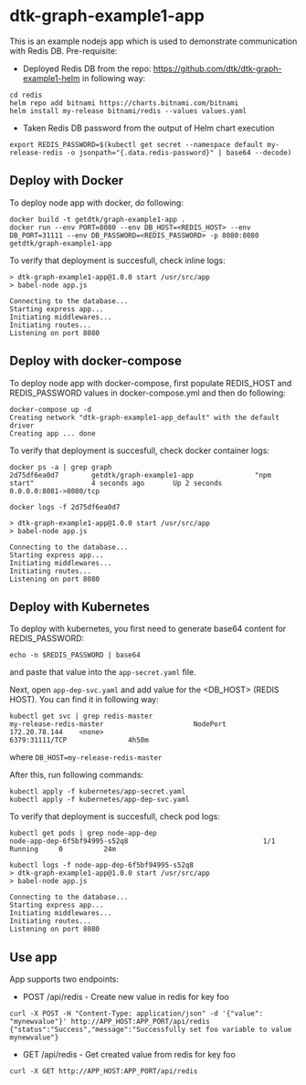 # dtk-graph-example1-app

This is an example nodejs app which is used to demonstrate communication with Redis DB.
Pre-requisite: 
- Deployed Redis DB from the repo: https://github.com/dtk/dtk-graph-example1-helm in following way: 
```
cd redis
helm repo add bitnami https://charts.bitnami.com/bitnami
helm install my-release bitnami/redis --values values.yaml
```
- Taken Redis DB password from the output of Helm chart execution
```
export REDIS_PASSWORD=$(kubectl get secret --namespace default my-release-redis -o jsonpath="{.data.redis-password}" | base64 --decode)
```

## Deploy with Docker

To deploy node app with docker, do following:
```
docker build -t getdtk/graph-example1-app .
docker run --env PORT=8080 --env DB_HOST=<REDIS_HOST> --env DB_PORT=31111 --env DB_PASSWORD=<REDIS_PASSWORD> -p 8080:8080 getdtk/graph-example1-app
```

To verify that deployment is succesfull, check inline logs:
```
> dtk-graph-example1-app@1.0.0 start /usr/src/app
> babel-node app.js

Connecting to the database...
Starting express app...
Initiating middlewares...
Initiating routes...
Listening on port 8080
```

## Deploy with docker-compose

To deploy node app with docker-compose, first populate REDIS_HOST and REDIS_PASSWORD values in docker-compose.yml and then do following:
```
docker-compose up -d
Creating network "dtk-graph-example1-app_default" with the default driver
Creating app ... done
```

To verify that deployment is succesfull, check docker container logs:
```
docker ps -a | grep graph
2d75df6ea0d7        getdtk/graph-example1-app               "npm start"              4 seconds ago       Up 2 seconds                    0.0.0.0:8081->8080/tcp
```

```
docker logs -f 2d75df6ea0d7

> dtk-graph-example1-app@1.0.0 start /usr/src/app
> babel-node app.js

Connecting to the database...
Starting express app...
Initiating middlewares...
Initiating routes...
Listening on port 8080
```

## Deploy with Kubernetes

To deploy with kubernetes, you first need to generate base64 content for REDIS_PASSWORD:
```
echo -n $REDIS_PASSWORD | base64
```
and paste that value into the `app-secret.yaml` file.

Next, open `app-dep-svc.yaml` and add value for the <DB_HOST> (REDIS HOST). You can find it in following way:
```
kubectl get svc | grep redis-master
my-release-redis-master                      NodePort       172.20.78.144    <none>                                                                   6379:31111/TCP               4h50m
```
where `DB_HOST=my-release-redis-master`

After this, run following commands:
```
kubectl apply -f kubernetes/app-secret.yaml
kubectl apply -f kubernetes/app-dep-svc.yaml
```

To verify that deployment is succesfull, check pod logs:
```
kubectl get pods | grep node-app-dep
node-app-dep-6f5bf94995-s52q8                                 1/1     Running     0          24m

kubectl logs -f node-app-dep-6f5bf94995-s52q8
> dtk-graph-example1-app@1.0.0 start /usr/src/app
> babel-node app.js

Connecting to the database...
Starting express app...
Initiating middlewares...
Initiating routes...
Listening on port 8080
```

## Use app

App supports two endpoints:
- POST /api/redis - Create new value in redis for key foo
```
curl -X POST -H "Content-Type: application/json" -d '{"value": "mynewvalue"}' http://APP_HOST:APP_PORT/api/redis
{"status":"Success","message":"Successfully set foo variable to value mynewvalue"}
```
- GET /api/redis - Get created value from redis for key foo
```
curl -X GET http://APP_HOST:APP_PORT/api/redis
```